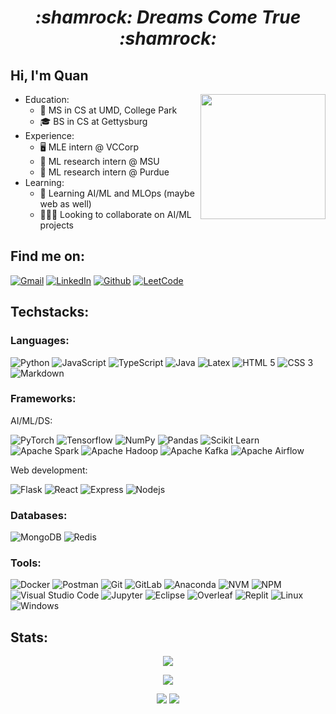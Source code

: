 <h1 align="center"><i>:shamrock: Dreams Come True :shamrock:</i></h1>

<!-- ############################################################ -->
<!-- ####################### INTRODUCTION ####################### -->
<!-- ############################################################ -->
<!-- https://gist.github.com/rxaviers/7360908 -->
<!-- https://github.com/ikatyang/emoji-cheat-sheet -->

## Hi, I'm Quan
<img align="right" alt="" width="200" src="https://media4.giphy.com/media/v1.Y2lkPTc5MGI3NjExb3hoZ3VpZGlzdHd5dDRzZjNuOXU5Z2tkeTVrNDg5YW8xYjl4MTc5dyZlcD12MV9pbnRlcm5hbF9naWZfYnlfaWQmY3Q9cw/VM1fcpu2bKs1e2Kdbj/giphy.gif" />

- Education:
  - :book: MS in CS at UMD, College Park
  - :mortar_board: BS in CS at Gettysburg
- Experience: 
  - :desktop_computer: MLE intern @ VCCorp
  - :memo: ML research intern @ MSU
  - :memo: ML research intern @ Purdue
- Learning:
  - :seedling: Learning AI/ML and MLOps (maybe web as well)
  - :people_holding_hands: Looking to collaborate on AI/ML projects

<!-- 😄 Pronouns: he/him/his -->


<!-- ############################################################ -->
<!-- ########################### INFO ########################### -->
<!-- ############################################################ -->
<!-- https://github.com/iconic/open-iconic/tree/master/svg -->
## Find me on:
<div>
<a href="mailto:quanhnguyen232@gmail.com" target="_blank"><img alt="Gmail" src="https://img.shields.io/badge/Gmail-D14836?style=for-the-badge&logo=gmail&logoColor=white"/></a>
<a href="https://www.linkedin.com/in/quanhnguyen232/" target="_blank"><img alt="LinkedIn" src="https://img.shields.io/badge/LinkedIn-0077B5?style=for-the-badge&logo=linkedin&logoColor=white"/></a>
<a href="https://github.com/QuanHNguyen232" target="_blank"><img alt="Github" src="https://img.shields.io/badge/GitHub-181717?style=for-the-badge&logo=github&logoColor=white"/></a>
<a href="https://leetcode.com/QuanHNguyen232/" target="_blank"><img alt="LeetCode" src="https://img.shields.io/badge/LeetCode-FFA116?style=for-the-badge&logo=LeetCode&logoColor=black"/></a>
</div>
<!-- <div> -->
<!-- <a href="https://www.hackerrank.com/QuanHNguyen232/" target="_blank"><img alt="Hackerrank" src="https://img.shields.io/badge/Hackerrank-00EA64?style=for-the-badge&logo=HackerRank&logoColor=black"/></a> -->
<!-- <a href="https://www.kaggle.com/quanhnguyen232/" target="_blank"><img alt="Kaggle" src="https://img.shields.io/badge/Kaggle-20BEFF?style=for-the-badge&logo=Kaggle&logoColor=white"/></a> -->
<!-- <a href="https://www.datacamp.com/profile/quannh2002/" target="_blank"><img alt="Data Camp" src="https://img.shields.io/badge/DataCamp-03EF62?style=for-the-badge&logo=datacamp&logoColor=black"/></a> -->
<!-- <a href="https://angel.co/u/quan-nguyen-71" target="_blank"><img alt="Angel List" src="https://img.shields.io/badge/AngelList-000000?style=for-the-badge&logo=angellist&logoColor=white"/></a> -->
<!-- </div> -->

<!-- ############################################################ -->
<!-- ################## PROGRAMING LANGUAGES #################### -->
<!-- ############################################################ -->
## Techstacks:
### Languages:
<div>
 <img alt="Python" src="https://img.shields.io/badge/Python-3776AB?style=for-the-badge&logo=python&logoColor=white" />
 <img alt="JavaScript" src="https://img.shields.io/badge/JavaScript-F7DF1E?style=for-the-badge&logo=javascript&logoColor=white" />
 <img alt="TypeScript" src="https://img.shields.io/badge/TypeScript-3178C6?style=for-the-badge&logo=typescript&logoColor=white" />
 <img alt="Java" src="https://img.shields.io/badge/Java-ED8B00?style=for-the-badge&logo=java&logoColor=white" />
 <img alt="Latex" src="https://img.shields.io/badge/Latex-008080?style=for-the-badge&logo=latex&logoColor=white" />
 <img alt="HTML 5" src="https://img.shields.io/badge/HTML5-E34F26?style=for-the-badge&logo=html5&logoColor=white" />
 <img alt="CSS 3" src="https://img.shields.io/badge/CSS3-1572B6?&style=for-the-badge&logo=css3&logoColor=white" />
 <img alt="Markdown" src="https://img.shields.io/badge/Markdown-000000?style=for-the-badge&logo=markdown&logoColor=white" />
 <!-- <img alt="C sharp" src="https://img.shields.io/badge/C%23-239120?style=for-the-badge&logo=c-sharp&logoColor=white" /> -->
 <!-- <img alt="Kotlin" src="https://img.shields.io/badge/Kotlin-7F52FF?style=for-the-badge&logo=kotlin&logoColor=white" /> -->
</div>

<!-- ############################################################ -->
<!-- #################### LIBS & FRAMEWORKS ##################### -->
<!-- ############################################################ -->
### Frameworks:
<div>
 <p>AI/ML/DS:</p>
 <img alt="PyTorch" src="https://img.shields.io/badge/PyTorch-EE4C2C?style=for-the-badge&logo=tensorflow&logoColor=white" />
 <!-- <img alt="Keras" src="https://img.shields.io/badge/Keras-D00000?style=for-the-badge&logo=keras&logoColor=white" /> -->
 <img alt="Tensorflow" src="https://img.shields.io/badge/TensorFlow-FF6F00?style=for-the-badge&logo=tensorflow&logoColor=white" />
 <img alt="NumPy" src="https://img.shields.io/badge/NumPy-013243?style=for-the-badge&logo=numpy&logoColor=white" />
 <img alt="Pandas" src="https://img.shields.io/badge/Pandas-150458?style=for-the-badge&logo=pandas&logoColor=white" />
 <img alt="Scikit Learn" src="https://img.shields.io/badge/Scikit--learn-F7931E?style=for-the-badge&logo=scikitlearn&logoColor=white" />
 </br>
 <img alt="Apache Spark" src="https://img.shields.io/badge/Apache_Spark-E25A1C?style=for-the-badge&logo=apachespark&logoColor=white">
 <img alt="Apache Hadoop" src="https://img.shields.io/badge/Apache_Hadoop-66CCFF?style=for-the-badge&logo=apachehadoop&logoColor=white">
 <img alt="Apache Kafka" src="https://img.shields.io/badge/Apache_Kafka-231F20?style=for-the-badge&logo=apachekafka&logoColor=white">
 <img alt="Apache Airflow" src="https://img.shields.io/badge/Apache_Airflow-017CEE?style=for-the-badge&logo=apacheairflow&logoColor=white">
</div>

<div>
 <p>Web development:</p>
 <img alt="Flask" src="https://img.shields.io/badge/Flask-000000?style=for-the-badge&logo=flask&logoColor=white" />
 <img alt="React" src="https://img.shields.io/badge/React-61DAFB?style=for-the-badge&logo=react&logoColor=white" />
 <img alt="Express" src="https://img.shields.io/badge/Express-000000?style=for-the-badge&logo=express&logoColor=white" />
 <img alt="Nodejs" src="https://img.shields.io/badge/Nodejs-5FA04E?style=for-the-badge&logo=nodedotjs&logoColor=white" />
</div>

<!-- ############################################################ -->
<!-- ########################## TOOLS ########################### -->
<!-- ############################################################ -->
### Databases:
<div>
 <img alt="MongoDB" src="https://img.shields.io/badge/MongoDB-47A248?style=for-the-badge&logo=mongodb&logoColor=white">
 <img alt="Redis" src="https://img.shields.io/badge/Redis-FF4438?style=for-the-badge&logo=redis&logoColor=white">
</div>

### Tools:
<div>
 <img alt="Docker" src="https://img.shields.io/badge/Docker-2496ED?style=for-the-badge&logo=docker&logoColor=white">
 <img alt="Postman" src="https://img.shields.io/badge/Postman-FF6C37?style=for-the-badge&logo=postman&logoColor=white">
 <img alt="Git" src="https://img.shields.io/badge/Git-E44C30?style=for-the-badge&logo=git&logoColor=white" />
 <img alt="GitLab" src="https://img.shields.io/badge/GitLab-FC6D26?style=for-the-badge&logo=gitlab&logoColor=white" />
 <img alt="Anaconda" src="https://img.shields.io/badge/Anaconda-44A833?style=for-the-badge&logo=anaconda&logoColor=white" />
 <img alt="NVM" src="https://img.shields.io/badge/nvm-F4DD4B?style=for-the-badge&logo=nvm&logoColor=white" />
 <img alt="NPM" src="https://img.shields.io/badge/npm-CB3837?style=for-the-badge&logo=npm&logoColor=white" />
<!-- <img alt="SQLite" src="https://img.shields.io/badge/SQLite-003B57?style=for-the-badge&logo=sqlite&logoColor=white" /> -->
 <div>
 <img alt="Visual Studio Code" src="https://img.shields.io/badge/VS_Code-007ACC?style=for-the-badge&logo=visual%20studio%20code&logoColor=white" />
 <img alt="Jupyter" src="https://img.shields.io/badge/Jupyter-F37626?style=for-the-badge&logo=jupyter&logoColor=white" />
 <img alt="Eclipse" src="https://img.shields.io/badge/Eclipse-2C2255?style=for-the-badge&logo=eclipse&logoColor=white" />
 <img alt="Overleaf" src="https://img.shields.io/badge/Overleaf-47A141?style=for-the-badge&logo=Overleaf&logoColor=white" />
 <img alt="Replit" src="https://img.shields.io/badge/Replit-667881?style=for-the-badge&logo=replit&logoColor=white" />
 <img alt="Linux" src="https://img.shields.io/badge/Linux-FCC624?style=for-the-badge&logo=linux&logoColor=white" />
 <img alt="Windows" src="https://img.shields.io/badge/Windows-0078D4?style=for-the-badge&logo=windows&logoColor=white" />
<!--  <img alt="Android Studio" src="https://img.shields.io/badge/Android_Studio-3DDC84?style=for-the-badge&logo=androidstudio&logoColor=white" /> -->
<!--  <img alt="Visual Studio" src="https://img.shields.io/badge/Visual_Studio-5C2D91?style=for-the-badge&logo=visual%20studio&logoColor=white" /> -->
</div>
</div>


<!-- ############################################################ -->
<!-- ######################## REPO STATS ######################## -->
<!-- ############################################################ -->
<!--
[![Readme Card](https://github-readme-stats.vercel.app/api/pin/?username=QuanHNguyen232&show_owner=true&repo=Leetcode_soln)](https://github.com/anuraghazra/github-readme-stats) -->



<!-- ############################################################ -->
<!-- ######################## GITHUB STATS ###################### -->
<!-- ############################################################ -->
## Stats:
<div align="center">

<!-- <p align="center"> <a href="https://github.com/ryo-ma/github-profile-trophy"><img src="https://github-profile-trophy.vercel.app/?username=QuanHNguyen232&column=-1&no-bg=true&no-frame=true&theme=oldie" alt="trophies" /></a> </p> -->
![](https://github-profile-trophy.vercel.app/?username=QuanHNguyen232&column=-1&no-bg=true&no-frame=true&theme=oldie)

<!-- [![Quan's GitHub Stats](https://awesome-github-stats.azurewebsites.net/user-stats/QuanHNguyen232?cardType=github&theme=react)](https://git.io/awesome-stats-card) -->
<!-- [![Top Langs](https://github-readme-stats.vercel.app/api/top-langs/?username=QuanHNguyen232&theme=react&layout=compact&langs_count=5&hide=jupyter%20notebook)](https://github.com/anuraghazra/github-readme-stats) -->
<!-- [![GitHub Streak](http://github-readme-streak-stats.herokuapp.com?user=QuanHNguyen232&theme=react&date_format=M%20j%5B%2C%20Y%5D)](https://git.io/streak-stats) -->

![](http://github-profile-summary-cards.vercel.app/api/cards/profile-details?username=QuanHNguyen232&theme=nord_bright)

![](http://github-profile-summary-cards.vercel.app/api/cards/stats?username=QuanHNguyen232&theme=nord_bright)
![](http://github-profile-summary-cards.vercel.app/api/cards/repos-per-language?username=QuanHNguyen232&theme=nord_bright)
 
</div>






<!-- ############################################################ -->
<!-- ########################## SOURCES ######################### -->
<!-- ############################################################ -->
<!-- 
https://dev.to/charalambosioannou/create-a-dynamic-github-profile-readme-il5
https://github.com/anuraghazra/github-readme-stats
https://github.com/abhisheknaiidu/awesome-github-profile-readme
https://medium.com/swlh/how-to-create-a-self-updating-readme-md-for-your-github-profile-f8b05744ca91

##### Beautiful Badges #####
Syntax: https://shields.io/
Icon+Color: https://simpleicons.org/
Logo: https://github.com/simple-icons/simple-icons/blob/develop/slugs.md
Sample: https://dev.to/envoy_/150-badges-for-github-pnk
Most beautiful gray background: E0E0E0

##### Stats #####
https://github.com/vn7n24fzkq/github-profile-summary-cards

-->


<!-- ############################################################ -->
<!-- ########################## OBSOLETE ######################## -->
<!-- ############################################################ -->
<!-- **QuanHNguyen232/QuanHNguyen232** is a ✨ _special_ ✨ repository because its `README.md` (this file) appears on your GitHub profile.
Here are some ideas to get you started:
- 🔭 I’m currently working on ...
- 🤔 I’m looking for help with ...
- 💬 Ask me about ...
- ⚡ Fun fact: ... 
-->

<!--[![Quan's GitHub stats](https://github-readme-stats.vercel.app/api?username=QuanHNguyen232&show_icons=true&theme=algolia)](https://github.com/anuraghazra/github-readme-stats)
![Top Langs](https://github-readme-stats.vercel.app/api/top-langs/?username=QuanHNguyen232&theme=algolia)-->

<!-- [**March 2021 - Present**]:
  * Build mobilie application with React Native which warns users of early forest fire.
  * [Google Play Link](https://play.google.com/store/apps/details?id=vnfis.com.vn.phscr_gla&hl=en&gl=US)
  * [Appstore Link](https://apps.apple.com/us/app/hotspot-gla/id1572979362) (will be updated in the future) -->
  
  
<!--
<p align="center">
<img src="https://raw.githubusercontent.com/github/explore/80688e429a7d4ef2fca1e82350fe8e3517d3494d/topics/python/python.png" alt="Python" height="40" style="vertical-align:top; margin:4px;">
<img src="https://raw.githubusercontent.com/github/explore/80688e429a7d4ef2fca1e82350fe8e3517d3494d/topics/tensorflow/tensorflow.png" alt="Tensorflow" height="40" style="vertical-align:top; margin:4px;">
<img src="https://raw.githubusercontent.com/github/explore/80688e429a7d4ef2fca1e82350fe8e3517d3494d/topics/scikit-learn/scikit-learn.png" alt="Scikit Learn" height="40" style="vertical-align:top; margin:4px;">
<img src="https://raw.githubusercontent.com/github/explore/80688e429a7d4ef2fca1e82350fe8e3517d3494d/topics/opencv/opencv.png" alt="Open CV" height="40" style="vertical-align:top; margin:4px;">
<img src="https://raw.githubusercontent.com/github/explore/80688e429a7d4ef2fca1e82350fe8e3517d3494d/topics/visual-studio-code/visual-studio-code.png" alt="VS Code" height="40" style="vertical-align:top; margin:4px;">
<img src="https://raw.githubusercontent.com/github/explore/80688e429a7d4ef2fca1e82350fe8e3517d3494d/topics/jupyter-notebook/jupyter-notebook.png" alt="Jupyter Notebook" height="40" style="vertical-align:top; margin:4px;">
</p>
-->

<!--
### Others
<p align="center">
<img src="https://raw.githubusercontent.com/github/explore/80688e429a7d4ef2fca1e82350fe8e3517d3494d/topics/latex/latex.png" alt="LaTex" height="40" style="vertical-align:top; margin:4px;">
</p> -->

<!--
### Web development
<p align="center">
<img src="https://raw.githubusercontent.com/github/explore/80688e429a7d4ef2fca1e82350fe8e3517d3494d/topics/html/html.png" alt="HTML" height="40" style="vertical-align:top; margin:4px;">
<img src="https://raw.githubusercontent.com/github/explore/80688e429a7d4ef2fca1e82350fe8e3517d3494d/topics/css/css.png" alt="CSS" height="40" style="vertical-align:top; margin:4px;">
<img src="https://raw.githubusercontent.com/github/explore/80688e429a7d4ef2fca1e82350fe8e3517d3494d/topics/aspnet/aspnet.png" alt="asp dot net" height="40" style="vertical-align:top; margin:4px;">
<img src="https://raw.githubusercontent.com/github/explore/80688e429a7d4ef2fca1e82350fe8e3517d3494d/topics/java/java.png" alt="Java" height="40" style="vertical-align:top; margin:4px;">
<img src="https://raw.githubusercontent.com/github/explore/80688e429a7d4ef2fca1e82350fe8e3517d3494d/topics/sql/sql.png" alt="SQL" height="40" style="vertical-align:top; margin:4px;">
<img src="https://raw.githubusercontent.com/github/explore/80688e429a7d4ef2fca1e82350fe8e3517d3494d/topics/postgresql/postgresql.png" alt="PostgreSQL" height="40" style="vertical-align:top; margin:4px;">
</p>
-->
